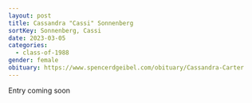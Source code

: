 ```yaml
---
layout: post
title: Cassandra "Cassi" Sonnenberg
sortKey: Sonnenberg, Cassi
date: 2023-03-05
categories:
  - class-of-1988
gender: female
obituary: https://www.spencerdgeibel.com/obituary/Cassandra-Carter
---
```

E﻿ntry coming soon
